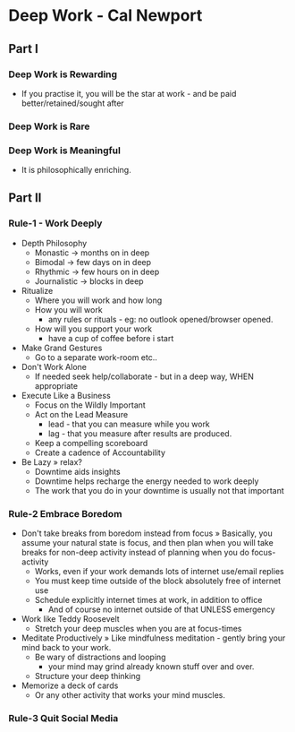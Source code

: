 # Deep Work - Cal Newport

## Part I

### Deep Work is Rewarding

* If you practise it, you will be the star at work - and be paid better/retained/sought after

### Deep Work is Rare

### Deep Work is Meaningful

* It is philosophically enriching.

## Part II

### Rule-1 - Work Deeply

* Depth Philosophy
    * Monastic -> months on in deep
    * Bimodal  -> few days on in deep
    * Rhythmic -> few hours on in deep
    * Journalistic -> blocks in deep
* Ritualize
    * Where you will work and how long
    * How you will work
        * any rules or rituals - eg: no outlook opened/browser opened.
    * How will you support your work
        * have a cup of coffee before i start
* Make Grand Gestures
    * Go to a separate work-room etc..
* Don't Work Alone
    * If needed seek help/collaborate - but in a deep way, WHEN appropriate
* Execute Like a Business
    * Focus on the Wildly Important
    * Act on the Lead Measure
        * lead - that you can measure while you work
        * lag - that you measure after results are produced.
    * Keep a compelling scoreboard
    * Create a cadence of Accountability
* Be Lazy
    » relax?
    * Downtime aids insights
    * Downtime helps recharge the energy needed to work deeply
    * The work that you do in your downtime is usually not that important


### Rule-2 Embrace Boredom

* Don't take breaks from boredom instead from focus
    » Basically, you assume your natural state is focus, and then
      plan when you will take breaks for non-deep activity instead
      of planning when you do focus-activity
    * Works, even if your work demands lots of internet use/email replies
    * You must keep time outside of the block absolutely free of internet use
    * Schedule explicitly internet times at work, in addition to office
        * And of course no internet outside of that UNLESS emergency
* Work like Teddy Roosevelt
    * Stretch your deep muscles when you are at focus-times
* Meditate Productively
    » Like mindfulness meditation - gently bring your mind back to your work.
    * Be wary of distractions and looping
        * your mind may grind already known stuff over and over.
    * Structure your deep thinking
* Memorize a deck of cards
    * Or any other activity that works your mind muscles.

### Rule-3 Quit Social Media

